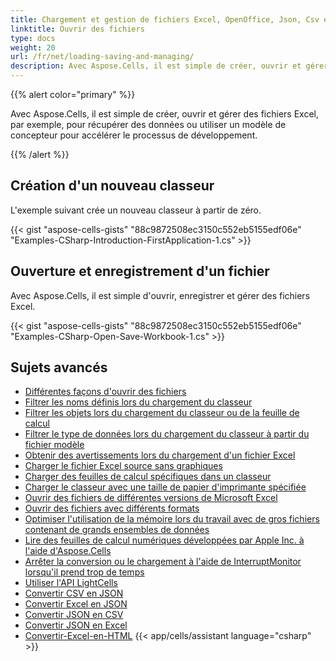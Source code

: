 ```yaml
---
title: Chargement et gestion de fichiers Excel, OpenOffice, Json, Csv et Html
linktitle: Ouvrir des fichiers
type: docs
weight: 20
url: /fr/net/loading-saving-and-managing/
description: Avec Aspose.Cells, il est simple de créer, ouvrir et gérer des fichiers Excel, CSV, TSV, ODS, HTML, Numbers, Json, XML, Pdf, Jpg, Tiff, Image, Mht et XPS.
---
```


{{% alert color="primary" %}}

Avec Aspose.Cells, il est simple de créer, ouvrir et gérer des fichiers Excel, par exemple, pour récupérer des données ou utiliser un modèle de concepteur pour accélérer le processus de développement.

{{% /alert %}}

## **Création d'un nouveau classeur**
L'exemple suivant crée un nouveau classeur à partir de zéro.

{{< gist "aspose-cells-gists" "88c9872508ec3150c552eb5155edf06e" "Examples-CSharp-Introduction-FirstApplication-1.cs" >}}

## **Ouverture et enregistrement d'un fichier**
Avec Aspose.Cells, il est simple d'ouvrir, enregistrer et gérer des fichiers Excel.

{{< gist "aspose-cells-gists" "88c9872508ec3150c552eb5155edf06e" "Examples-CSharp-Open-Save-Workbook-1.cs" >}}

## **Sujets avancés**
- [Différentes façons d'ouvrir des fichiers](/cells/fr/net/different-ways-to-open-files/)
- [Filtrer les noms définis lors du chargement du classeur](/cells/fr/net/filter-defined-names-while-loading-workbook/)
- [Filtrer les objets lors du chargement du classeur ou de la feuille de calcul](/cells/fr/net/filter-objects-while-loading-workbook-or-worksheet/)
- [Filtrer le type de données lors du chargement du classeur à partir du fichier modèle](/cells/fr/net/filtering-the-kind-of-data-while-loading-the-workbook-from-template-file/)
- [Obtenir des avertissements lors du chargement d'un fichier Excel](/cells/fr/net/get-warnings-while-loading-excel-file/)
- [Charger le fichier Excel source sans graphiques](/cells/fr/net/load-source-excel-file-without-charts/)
- [Charger des feuilles de calcul spécifiques dans un classeur](/cells/fr/net/load-specific-worksheets-in-a-workbook/)
- [Charger le classeur avec une taille de papier d'imprimante spécifiée](/cells/fr/net/load-workbook-with-specified-printer-paper-size/)
- [Ouvrir des fichiers de différentes versions de Microsoft Excel](/cells/fr/net/opening-different-microsoft-excel-versions-files/)
- [Ouvrir des fichiers avec différents formats](/cells/fr/net/opening-files-with-different-formats/)
- [Optimiser l'utilisation de la mémoire lors du travail avec de gros fichiers contenant de grands ensembles de données](/cells/fr/net/optimizing-memory-usage-while-working-with-big-files-having-large-datasets/)
- [Lire des feuilles de calcul numériques développées par Apple Inc. à l'aide d'Aspose.Cells](/cells/fr/net/read-numbers-spreadsheet-developed-by-apple-inc-using-aspose-cells/)
- [Arrêter la conversion ou le chargement à l'aide de InterruptMonitor lorsqu'il prend trop de temps](/cells/fr/net/stop-conversion-or-loading-using-interruptmonitor-when-it-is-taking-too-long/)
- [Utiliser l'API LightCells](/cells/fr/net/using-lightcells-api/)
- [Convertir CSV en JSON](/cells/fr/net/convert-csv-to-json/)
- [Convertir Excel en JSON](/cells/fr/net/convert-excel-to-json/)
- [Convertir JSON en CSV](/cells/fr/net/convert-json-to-csv/)
- [Convertir JSON en Excel](/cells/fr/net/convert-json-to-excel/)
- [Convertir-Excel-en-HTML](/cells/fr/net/convert-excel-to-html/)
{{< app/cells/assistant language="csharp" >}}
